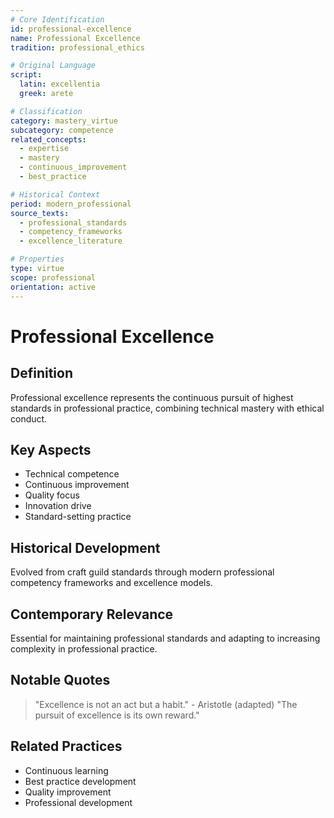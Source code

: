 ```yaml
---
# Core Identification
id: professional-excellence
name: Professional Excellence
tradition: professional_ethics

# Original Language
script:
  latin: excellentia
  greek: arete

# Classification
category: mastery_virtue
subcategory: competence
related_concepts:
  - expertise
  - mastery
  - continuous_improvement
  - best_practice

# Historical Context
period: modern_professional
source_texts:
  - professional_standards
  - competency_frameworks
  - excellence_literature

# Properties
type: virtue
scope: professional
orientation: active
---
```


# Professional Excellence

## Definition
Professional excellence represents the continuous pursuit of highest standards in professional practice, combining technical mastery with ethical conduct.

## Key Aspects
- Technical competence
- Continuous improvement
- Quality focus
- Innovation drive
- Standard-setting practice

## Historical Development
Evolved from craft guild standards through modern professional competency frameworks and excellence models.

## Contemporary Relevance
Essential for maintaining professional standards and adapting to increasing complexity in professional practice.

## Notable Quotes
> "Excellence is not an act but a habit." - Aristotle (adapted)
> "The pursuit of excellence is its own reward."

## Related Practices
- Continuous learning
- Best practice development
- Quality improvement
- Professional development